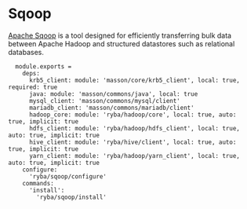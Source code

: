 
# Sqoop

[Apache Sqoop](http://sqoop.apache.org/) is a tool designed for efficiently transferring bulk data between
Apache Hadoop and structured datastores such as relational databases.

      module.exports =
        deps:
          krb5_client: module: 'masson/core/krb5_client', local: true, required: true
          java: module: 'masson/commons/java', local: true
          mysql_client: 'masson/commons/mysql/client'
          mariadb_client: 'masson/commons/mariadb/client'
          hadoop_core: module: 'ryba/hadoop/core', local: true, auto: true, implicit: true
          hdfs_client: module: 'ryba/hadoop/hdfs_client', local: true, auto: true, implicit: true
          hive_client: module: 'ryba/hive/client', local: true, auto: true, implicit: true
          yarn_client: module: 'ryba/hadoop/yarn_client', local: true, auto: true, implicit: true
        configure:
          'ryba/sqoop/configure'
        commands:
          'install':
            'ryba/sqoop/install'
